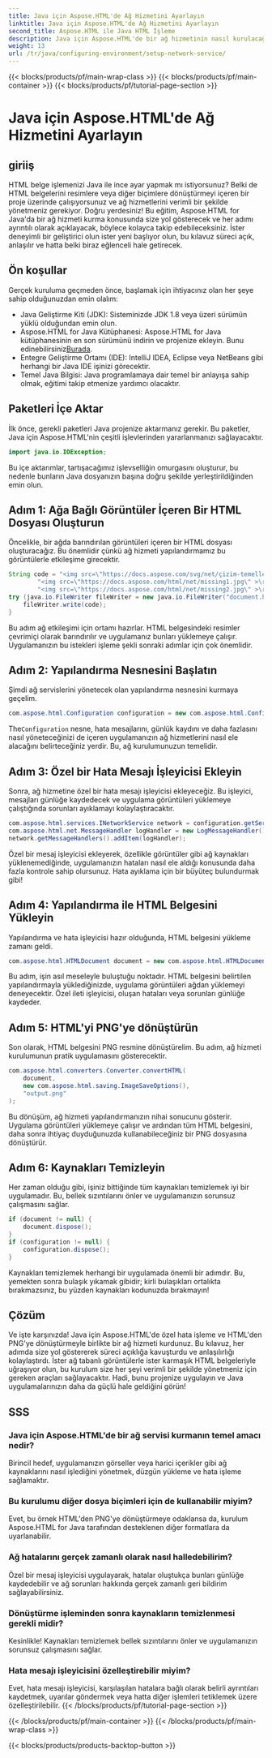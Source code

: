 ```yaml
---
title: Java için Aspose.HTML'de Ağ Hizmetini Ayarlayın
linktitle: Java için Aspose.HTML'de Ağ Hizmetini Ayarlayın
second_title: Aspose.HTML ile Java HTML İşleme
description: Java için Aspose.HTML'de bir ağ hizmetinin nasıl kurulacağını, ağ kaynaklarının nasıl yönetileceğini ve özel hata işleme ile HTML'nin PNG'ye nasıl dönüştürüleceğini öğrenin.
weight: 13
url: /tr/java/configuring-environment/setup-network-service/
---
```


{{< blocks/products/pf/main-wrap-class >}}
{{< blocks/products/pf/main-container >}}
{{< blocks/products/pf/tutorial-page-section >}}

# Java için Aspose.HTML'de Ağ Hizmetini Ayarlayın

## giriiş
HTML belge işlemenizi Java ile ince ayar yapmak mı istiyorsunuz? Belki de HTML belgelerini resimlere veya diğer biçimlere dönüştürmeyi içeren bir proje üzerinde çalışıyorsunuz ve ağ hizmetlerini verimli bir şekilde yönetmeniz gerekiyor. Doğru yerdesiniz! Bu eğitim, Aspose.HTML for Java'da bir ağ hizmeti kurma konusunda size yol gösterecek ve her adımı ayrıntılı olarak açıklayacak, böylece kolayca takip edebileceksiniz. İster deneyimli bir geliştirici olun ister yeni başlıyor olun, bu kılavuz süreci açık, anlaşılır ve hatta belki biraz eğlenceli hale getirecek.
## Ön koşullar
Gerçek kuruluma geçmeden önce, başlamak için ihtiyacınız olan her şeye sahip olduğunuzdan emin olalım:
- Java Geliştirme Kiti (JDK): Sisteminizde JDK 1.8 veya üzeri sürümün yüklü olduğundan emin olun.
-  Aspose.HTML for Java Kütüphanesi: Aspose.HTML for Java kütüphanesinin en son sürümünü indirin ve projenize ekleyin. Bunu edinebilirsiniz[Burada](https://releases.aspose.com/html/java/).
- Entegre Geliştirme Ortamı (IDE): IntelliJ IDEA, Eclipse veya NetBeans gibi herhangi bir Java IDE işinizi görecektir.
- Temel Java Bilgisi: Java programlamaya dair temel bir anlayışa sahip olmak, eğitimi takip etmenize yardımcı olacaktır.
## Paketleri İçe Aktar
İlk önce, gerekli paketleri Java projenize aktarmanız gerekir. Bu paketler, Java için Aspose.HTML'nin çeşitli işlevlerinden yararlanmanızı sağlayacaktır.
```java
import java.io.IOException;
```
Bu içe aktarımlar, tartışacağımız işlevselliğin omurgasını oluşturur, bu nedenle bunların Java dosyanızın başına doğru şekilde yerleştirildiğinden emin olun.

## Adım 1: Ağa Bağlı Görüntüler İçeren Bir HTML Dosyası Oluşturun
Öncelikle, bir ağda barındırılan görüntüleri içeren bir HTML dosyası oluşturacağız. Bu önemlidir çünkü ağ hizmeti yapılandırmamız bu görüntülerle etkileşime girecektir.
```java
String code = "<img src=\"https://docs.aspose.com/svg/net/çizim-temelleri/filtreler-ve-gradyanlar/park.jpg\" >\r\n" +
		"<img src=\"https://docs.aspose.com/html/net/missing1.jpg\" >\r\n" +
		"<img src=\"https://docs.aspose.com/html/net/missing2.jpg\" >\r\n";
try (java.io.FileWriter fileWriter = new java.io.FileWriter("document.html")) {
	fileWriter.write(code);
}
```
Bu adım ağ etkileşimi için ortamı hazırlar. HTML belgesindeki resimler çevrimiçi olarak barındırılır ve uygulamanız bunları yüklemeye çalışır. Uygulamanızın bu istekleri işleme şekli sonraki adımlar için çok önemlidir.
## Adım 2: Yapılandırma Nesnesini Başlatın
Şimdi ağ servislerini yönetecek olan yapılandırma nesnesini kurmaya geçelim.
```java
com.aspose.html.Configuration configuration = new com.aspose.html.Configuration();
```
 The`Configuration` nesne, hata mesajlarını, günlük kaydını ve daha fazlasını nasıl yöneteceğinizi de içeren uygulamanızın ağ hizmetlerini nasıl ele alacağını belirteceğiniz yerdir. Bu, ağ kurulumunuzun temelidir.
## Adım 3: Özel bir Hata Mesajı İşleyicisi Ekleyin
Sonra, ağ hizmetine özel bir hata mesajı işleyicisi ekleyeceğiz. Bu işleyici, mesajları günlüğe kaydedecek ve uygulama görüntüleri yüklemeye çalıştığında sorunları ayıklamayı kolaylaştıracaktır.
```java
com.aspose.html.services.INetworkService network = configuration.getService(com.aspose.html.services.INetworkService.class);
com.aspose.html.net.MessageHandler logHandler = new LogMessageHandler();
network.getMessageHandlers().addItem(logHandler);
```

Özel bir mesaj işleyicisi ekleyerek, özellikle görüntüler gibi ağ kaynakları yüklenemediğinde, uygulamanızın hataları nasıl ele aldığı konusunda daha fazla kontrole sahip olursunuz. Hata ayıklama için bir büyüteç bulundurmak gibi!
## Adım 4: Yapılandırma ile HTML Belgesini Yükleyin

Yapılandırma ve hata işleyicisi hazır olduğunda, HTML belgesini yükleme zamanı geldi.
```java
com.aspose.html.HTMLDocument document = new com.aspose.html.HTMLDocument("document.html", configuration);
```
Bu adım, işin asıl meseleyle buluştuğu noktadır. HTML belgesini belirtilen yapılandırmayla yüklediğinizde, uygulama görüntüleri ağdan yüklemeyi deneyecektir. Özel ileti işleyicisi, oluşan hataları veya sorunları günlüğe kaydeder.
## Adım 5: HTML'yi PNG'ye dönüştürün
Son olarak, HTML belgesini PNG resmine dönüştürelim. Bu adım, ağ hizmeti kurulumunun pratik uygulamasını gösterecektir.
```java
com.aspose.html.converters.Converter.convertHTML(
	document,
	new com.aspose.html.saving.ImageSaveOptions(),
	"output.png"
);
```
Bu dönüşüm, ağ hizmeti yapılandırmanızın nihai sonucunu gösterir. Uygulama görüntüleri yüklemeye çalışır ve ardından tüm HTML belgesini, daha sonra ihtiyaç duyduğunuzda kullanabileceğiniz bir PNG dosyasına dönüştürür.
## Adım 6: Kaynakları Temizleyin
Her zaman olduğu gibi, işiniz bittiğinde tüm kaynakları temizlemek iyi bir uygulamadır. Bu, bellek sızıntılarını önler ve uygulamanızın sorunsuz çalışmasını sağlar.
```java
if (document != null) {
	document.dispose();
}
if (configuration != null) {
	configuration.dispose();
}
```
Kaynakları temizlemek herhangi bir uygulamada önemli bir adımdır. Bu, yemekten sonra bulaşık yıkamak gibidir; kirli bulaşıkları ortalıkta bırakmazsınız, bu yüzden kaynakları kodunuzda bırakmayın!

## Çözüm
Ve işte karşınızda! Java için Aspose.HTML'de özel hata işleme ve HTML'den PNG'ye dönüştürmeyle birlikte bir ağ hizmeti kurdunuz. Bu kılavuz, her adımda size yol göstererek süreci açıklığa kavuşturdu ve anlaşılırlığı kolaylaştırdı. İster ağ tabanlı görüntülerle ister karmaşık HTML belgeleriyle uğraşıyor olun, bu kurulum size her şeyi verimli bir şekilde yönetmeniz için gereken araçları sağlayacaktır. Hadi, bunu projenize uygulayın ve Java uygulamalarınızın daha da güçlü hale geldiğini görün!
## SSS
### Java için Aspose.HTML'de bir ağ servisi kurmanın temel amacı nedir?  
Birincil hedef, uygulamanızın görseller veya harici içerikler gibi ağ kaynaklarını nasıl işlediğini yönetmek, düzgün yükleme ve hata işleme sağlamaktır.
### Bu kurulumu diğer dosya biçimleri için de kullanabilir miyim?  
Evet, bu örnek HTML'den PNG'ye dönüştürmeye odaklansa da, kurulum Aspose.HTML for Java tarafından desteklenen diğer formatlara da uyarlanabilir.
### Ağ hatalarını gerçek zamanlı olarak nasıl halledebilirim?  
Özel bir mesaj işleyicisi uygulayarak, hatalar oluştukça bunları günlüğe kaydedebilir ve ağ sorunları hakkında gerçek zamanlı geri bildirim sağlayabilirsiniz.
### Dönüştürme işleminden sonra kaynakların temizlenmesi gerekli midir?  
Kesinlikle! Kaynakları temizlemek bellek sızıntılarını önler ve uygulamanızın sorunsuz çalışmasını sağlar.
### Hata mesajı işleyicisini özelleştirebilir miyim?  
Evet, hata mesajı işleyicisi, karşılaşılan hatalara bağlı olarak belirli ayrıntıları kaydetmek, uyarılar göndermek veya hatta diğer işlemleri tetiklemek üzere özelleştirilebilir.
{{< /blocks/products/pf/tutorial-page-section >}}

{{< /blocks/products/pf/main-container >}}
{{< /blocks/products/pf/main-wrap-class >}}

{{< blocks/products/products-backtop-button >}}
